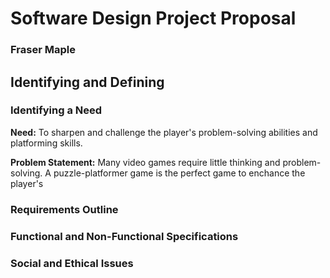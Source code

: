 # Software Design Project Proposal
### Fraser Maple

## Identifying and Defining
### Identifying a Need
**Need:** To sharpen and challenge the player's problem-solving abilities and platforming skills.

**Problem Statement:** Many video games require little thinking and problem-solving. A puzzle-platformer game is the perfect game to enchance the player's 

### Requirements Outline

### Functional and Non-Functional Specifications

### Social and Ethical Issues

